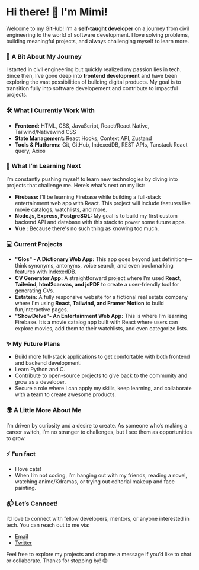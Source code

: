 # Hi there! 👋 I'm Mimi!

Welcome to my GitHub! 
I’m a **self-taught developer** on a journey from civil engineering to the world of software development. I love solving problems, building meaningful projects, and always challenging myself to learn more.

### 🌱 A Bit About My Journey
I started in civil engineering but quickly realized my passion lies in tech. Since then, I’ve gone deep into **frontend development** and have been exploring the vast possibilities of building digital products. My goal is to transition fully into software developement and contribute to impactful projects.

### 🛠️ What I Currently Work With
- **Frontend:** HTML, CSS, JavaScript, React/React Native, Tailwind/Nativewind CSS
- **State Management:** React Hooks, Context API, Zustand
- **Tools & Platforms:** Git, GitHub, IndexedDB, REST APIs, Tanstack React query, Axios

### 🚀 What I’m Learning Next
I’m constantly pushing myself to learn new technologies by diving into projects that challenge me. Here’s what’s next on my list:
- **Firebase:** I’ll be learning Firebase while building a full-stack entertainment web app with React. This project will include features like movie catalogs, watchlists, and more.
- **Node.js, Express, PostgreSQL:** My goal is to build my first custom backend API and database with this stack to power some future apps.
- **Vue :** Because there's no such thing as knowing too much.

### 💻 Current Projects
- **"Glos" - A Dictionary Web App:** This app goes beyond just definitions—think synonyms, antonyms, voice search, and even bookmarking features with IndexedDB.
- **CV Generator App:** A straightforward project where I’m used **React, Tailwind, html2canvas, and jsPDF** to create a user-friendly tool for generating CVs.
- **Estatein:** A fully responsive website for a fictional real estate company where I'm using **React, Tailwind, and Framer Motion** to build fun,interactive pages.
- **"ShowDelve"- An Entertainment Web App:** This is where I’m learning Firebase. It’s a movie catalog app built with React where users can explore movies, add them to their watchlists, and even categorize lists.

### ✨ My Future Plans
- Build more full-stack applications to get comfortable with both frontend and backend development.
- Learn Python and C.
- Contribute to open-source projects to give back to the community and grow as a developer.
- Secure a role where I can apply my skills, keep learning, and collaborate with a team to create awesome products.

### 🌍 A Little More About Me
I’m driven by curiosity and a desire to create. As someone who’s making a career switch, I’m no stranger to challenges, but I see them as opportunities to grow.

### ⚡ Fun fact
- I love cats!
- When I’m not coding, I’m hanging out with my friends, reading a novel, watching anime/Kdramas, or trying out editorial makeup and face painting.


### 📬 Let’s Connect!
I’d love to connect with fellow developers, mentors, or anyone interested in tech. You can reach out to me via:
- [Email](mailto:codingnekochan@gmail.com)
- [Twitter](https://x.com/codingnekochan)

Feel free to explore my projects and drop me a message if you’d like to chat or collaborate.
Thanks for stopping by! 😊


